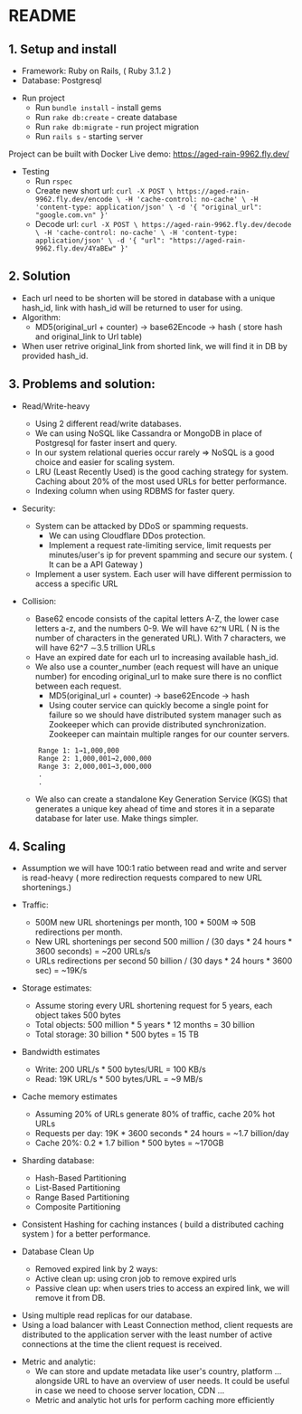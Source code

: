 # README

## 1. Setup and install
  - Framework: Ruby on Rails, ( Ruby 3.1.2 )
  - Database: Postgresql

  + Run project
    - Run `bundle install` - install gems
    - Run `rake db:create` - create database
    - Run `rake db:migrate` - run project migration
    - Run `rails s` - starting server

  Project can be built with Docker
  Live demo: https://aged-rain-9962.fly.dev/

  + Testing
    - Run `rspec`
    - Create new short url:
      `curl -X POST \
  https://aged-rain-9962.fly.dev/encode \
  -H 'cache-control: no-cache' \
  -H 'content-type: application/json' \
  -d '{
	"original_url": "google.com.vn"
}'`
    - Decode url:
      `curl -X POST \
  https://aged-rain-9962.fly.dev/decode \
  -H 'cache-control: no-cache' \
  -H 'content-type: application/json' \
  -d '{
	"url": "https://aged-rain-9962.fly.dev/4YaBEw"
}'`

## 2. Solution
  - Each url need to be shorten will be stored in database with a unique hash_id, link with hash_id will be returned to user for using.
  - Algorithm:
    - MD5(original_url + counter) -> base62Encode -> hash ( store hash and original_link to Url table)
  - When user retrive original_link from shorted link, we will find it in DB by provided hash_id.

## 3. Problems and solution:
  - Read/Write-heavy
    + Using 2 different read/write databases.
    + We can using NoSQL like Cassandra or MongoDB in place of Postgresql for faster insert and query.
    + In our system relational queries occur rarely => NoSQL is a good choice and easier for scaling system.
    + LRU (Least Recently Used) is the good caching strategy for system. Caching about 20% of the most used URLs for better performance.
    + Indexing column when using RDBMS for faster query.

  - Security:
    - System can be attacked by DDoS or spamming requests.
      + We can using Cloudflare DDos protection.
      + Implement a request rate-limiting service, limit requests per minutes/user's ip for prevent spamming and secure our system. ( It can be a API Gateway )
    - Implement a user system. Each user will have different permission to access a specific URL

  - Collision:
    + Base62 encode consists of the capital letters A-Z, the lower case letters a-z, and the numbers 0-9. We will have `62^N` URL ( N is the number of characters in the generated URL). With 7 characters, we will have 62^7 ∼3.5 trillion URLs
    + Have an expired date for each url to increasing available hash_id.
    + We also use a counter_number (each request will have an unique number) for encoding original_url to make sure there is no conflict between each request.
      + MD5(original_url + counter) -> base62Encode -> hash
      + Using couter service can quickly become a single point for failure so we should have distributed system manager such as Zookeeper which can provide distributed synchronization. Zookeeper can maintain multiple ranges for our counter servers.
    ```
        Range 1: 1→1,000,000
        Range 2: 1,000,001→2,000,000
        Range 3: 2,000,001→3,000,000
        .
        .
    ```

    + We also can create a standalone Key Generation Service (KGS) that generates a unique key ahead of time and stores it in a separate database for later use. Make things simpler.

## 4. Scaling

  - Assumption we will have 100:1 ratio between read and write and server is read-heavy ( more redirection requests compared to new URL shortenings.)
  - Traffic:
    + 500M new URL shortenings per month, 100 * 500M => 50B redirections per month.
    + New URL shortenings per second
      500 million / (30 days * 24 hours * 3600 seconds) = ~200 URLs/s
    + URLs redirections per second
      50 billion / (30 days * 24 hours * 3600 sec) = ~19K/s
  - Storage estimates:
    + Assume storing every URL shortening request for 5 years, each object takes 500 bytes
    + Total objects: 500 million * 5 years * 12 months = 30 billion
    + Total storage: 30 billion * 500 bytes = 15 TB

  - Bandwidth estimates
    + Write: 200 URL/s * 500 bytes/URL = 100 KB/s
    + Read: 19K URL/s * 500 bytes/URL = ~9 MB/s

  - Cache memory estimates
    + Assuming 20% of URLs generate 80% of traffic, cache 20% hot URLs
    + Requests per day: 19K * 3600 seconds * 24 hours = ~1.7 billion/day
    + Cache 20%: 0.2 * 1.7 billion * 500 bytes = ~170GB

  - Sharding database:
    + Hash-Based Partitioning
    + List-Based Partitioning
    + Range Based Partitioning
    + Composite Partitioning

  - Consistent Hashing for caching instances ( build a distributed caching system ) for a better performance.

  - Database Clean Up
    + Removed expired link by 2 ways:
    + Active clean up: using cron job to remove expired urls
    + Passive clean up: when users tries to access an expired link, we will remove it from DB.

  + Using multiple read replicas for our database.
  + Using a load balancer with Least Connection method, client requests are distributed to the application server with the least number of active connections at the time the client request is received.

  - Metric and analytic:
    + We can store and update metadata like user's country, platform ... alongside URL to have an overview of user needs. It could be useful in case we need to choose server location, CDN ...
    + Metric and analytic hot urls for perform caching more efficiently
